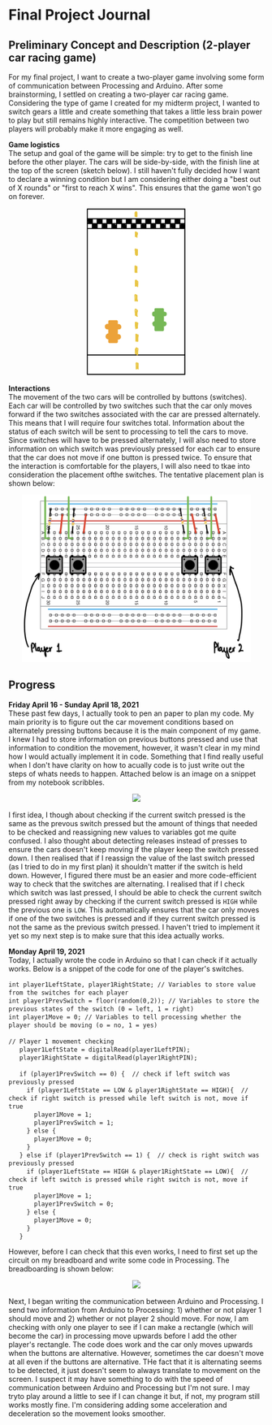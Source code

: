# Final Project Journal

## Preliminary Concept and Description (2-player car racing game)
For my final project, I want to create a two-player game involving some form of communication between Processing and Arduino. After some brainstorming, I settled on creating a two-player car racing game. Considering the type of game I created for my midterm project, I wanted to switch gears a little and create something that takes a little less brain power to play but still remains highly interactive. The competition between two players will probably make it more engaging as well.

**Game logistics** \
The setup and goal of the game will be simple: try to get to the finish line before the other player. The cars will be side-by-side, with the finish line at the top of the screen (sketch below). I still haven't fully decided how I want to declare a winning condition but I am considering either doing a "best out of X rounds" or "first to reach X wins". This ensures that the game won't go on forever.

<p align="center">
  <img src="images/prelimCarSketch.jpeg" height="330">
</p>

**Interactions** \
The movement of the two cars will be controlled by buttons (switches). Each car will be controlled by two switches such that the car only moves forward if the two switches associated with the car are pressed alternately. This means that I will require four switches total. Information about the status of each switch will be sent to processing to tell the cars to move. Since switches will have to be pressed alternately, I will also need to store information on which switch was previously pressed for each car to ensure that the car does not move if one button is pressed twice. To ensure that the interaction is comfortable for the players, I will also need to tkae into consideration the placement ofthe switches. The tentative placement plan is shown below:

<p align="center">
  <img src="images/breadboardSketch.jpeg" height="330">
</p>

## Progress
**Friday April 16 - Sunday April 18, 2021** \
These past few days, I actually took to pen an paper to plan my code. My main priority is to figure out the car movement conditions based on alternately pressing buttons because it is the main component of my game. I knew I had to store information on previous buttons pressed and use that information to condition the movement, however, it wasn't clear in my mind how I would actually implement it in code. Something that I find really useful when I don't have clarity on how to acually code is to just write out the steps of whats needs to happen. Attached below is an image on a snippet from my notebook scribbles.

<p align="center">
  <img src="images/movementPlan.png" height="330">
</p>

I first idea, I though about checking if the current switch pressed is the same as the prevous switch pressed but the amount of things that needed to be checked and reassigning new values to variables got me quite confused. I also thought about detecting releases instead of presses to ensure the cars doesn't keep moving if the player keep the switch pressed down. I then realised that if I reassign the value of the last switch pressed (as I tried to do in my first plan) it shouldn't matter if the switch is held down. However, I figured there must be an easier and more code-efficient way to check that the switches are alternating. I realised that if I check which switch was last pressed, I should be able to check the current switch pressed right away by checking if the current switch pressed is ```HIGH``` while the previous one is ```LOW```. This automatically ensures that the car only moves if one of the two switches is pressed and if they current switch pressed is not the same as the previous switch pressed. I haven't tried to implement it yet so my next step is to make sure that this idea actually works.

**Monday April 19, 2021** \
Today, I actually wrote the code in Arduino so that I can check if it actually works. Below is a snippet of the code for one of the player's switches.
```Processing
int player1LeftState, player1RightState; // Variables to store value from the switches for each player
int player1PrevSwitch = floor(random(0,2)); // Variables to store the previous states of the switch (0 = left, 1 = right)
int player1Move = 0; // Variables to tell processing whether the player should be moving (o = no, 1 = yes)

// Player 1 movement checking
   player1LeftState = digitalRead(player1LeftPIN);
   player1RightState = digitalRead(player1RightPIN);

   if (player1PrevSwitch == 0) {  // check if left switch was previously pressed
     if (player1LeftState == LOW & player1RightState == HIGH){  // check if right switch is pressed while left switch is not, move if true
       player1Move = 1;
       player1PrevSwitch = 1;
     } else {
       player1Move = 0;
     }
   } else if (player1PrevSwitch == 1) {  // check is right switch was previously pressed
     if (player1LeftState == HIGH & player1RightState == LOW){  // check if left switch is pressed while right switch is not, move if true
       player1Move = 1;
       player1PrevSwitch = 0;
     } else {
       player1Move = 0;
     }
   }
```
However, before I can check that this even works, I need to first set up the circuit on my breadboard and write some code in Processing. The breadboarding is shown below:

<p align="center">
  <img src="images/breadBoardExample.png" height="330">
</p>

Next, I began writing the communication between Arduino and Processing. I send two information from Arduino to Processing: 1) whether or not player 1 should move and 2) whether or not player 2 should move. For now, I am checking with only one player to see if I can make a rectangle (which will become the car) in processing move upwards before I add the other player's rectangle. The code does work and the car only moves upwards when the buttons are alternative. However, sometimes the car doesn't move at all even if the buttons are alternative. THe fact that it is alternating seems to be detected, it just doesn't seem to always translate to movement on the screen. I suspect it may have something to do with the speed of communication between Arduino and Processing but I'm not sure. I may tryto play around a little to see if I can change it but, if not, my program still works mostly fine. I'm considering adding some acceleration and deceleration so the movement looks smoother.
